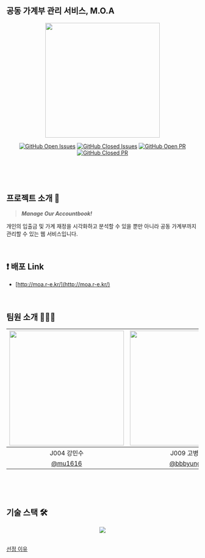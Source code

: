 ## 공동 가계부 관리 서비스,  M.O.A

<div align="center">

<img src="https://i.imgur.com/q2Rkxp9.png" width=300/>

[![GitHub Open Issues](https://img.shields.io/github/issues-raw/boostcamp-2020/Project16-D-Account-Book?color=green)](https://github.com/boostcamp-2020/Project16-D-Account-Book/issues)
[![GitHub Closed Issues](https://img.shields.io/github/issues-closed-raw/boostcamp-2020/Project16-D-Account-Book?color=red)](https://github.com/boostcamp-2020/Project16-D-Account-Book/issues)
[![GitHub Open PR](https://img.shields.io/github/issues-pr-raw/boostcamp-2020/Project16-D-Account-Book?color=green)](https://github.com/boostcamp-2020/Project16-D-Account-Book/issues)
[![GitHub Closed PR](https://img.shields.io/github/issues-pr-closed-raw/boostcamp-2020/Project16-D-Account-Book?color=red)](https://github.com/boostcamp-2020/Project16-D-Account-Book/issues)

</div>
<br><br><br>

## 프로젝트 소개 💸
> ***Manage Our Accountbook!***

개인의 입출금 및 가계 재정을 시각화하고 분석할 수 있을 뿐만 아니라 공동 가계부까지 관리할 수 있는 웹 서비스입니다.

<br>

## :exclamation: 배포 Link 
- [http://moa.r-e.kr/](http://moa.r-e.kr/)    

<br>

## 팀원 소개 👨🏻‍💻

|<img src="https://user-images.githubusercontent.com/26829633/99659625-76bc7f00-2aa4-11eb-8dd3-5e9999988e9e.png" width=300/>|<img src="https://i.imgur.com/317zpAr.jpg" width=300/>|<img src="https://i.imgur.com/NfOU5Jv.jpg" width=300/>|<img src="https://i.imgur.com/BXyyWrF.png" width=300/>|
|:-:|:-:|:-:|:-:|
|J004 강민수|J009 고병화|J045 김영근|J131_윤현우|
|[@mu1616](https://github.com/mu1616)|[@bbbyung2](https://github.com/bbbyung2)|[@lacomaco](https://github.com/lacomaco)|[@Mong-Gu](https://github.com/Mong-Gu)|

<br><br><br>


  

## 기술 스택 🛠

<div align="center">
  <img src="https://i.imgur.com/kdvp91a.png"/>
</div>
<br>

[선정 이유](https://www.notion.so/158a594255e243d396b841adeb329c35)
